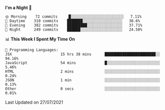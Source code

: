 <!--START_SECTION:waka-->
**I'm a Night 🦉** 

```text
🌞 Morning    72 commits     █░░░░░░░░░░░░░░░░░░░░░░░░   7.11% 
🌆 Daytime    310 commits    ███████░░░░░░░░░░░░░░░░░░   30.6% 
🌃 Evening    382 commits    █████████░░░░░░░░░░░░░░░░   37.71% 
🌙 Night      249 commits    ██████░░░░░░░░░░░░░░░░░░░   24.58%

```


📊 **This Week I Spent My Time On** 

```text
💬 Programming Languages: 
JSX                      15 hrs 38 mins      ███████████████████████░░   94.16% 
JavaScript               54 mins             █░░░░░░░░░░░░░░░░░░░░░░░░   5.46% 
HTML                     2 mins              ░░░░░░░░░░░░░░░░░░░░░░░░░   0.24% 
JSON                     1 min               ░░░░░░░░░░░░░░░░░░░░░░░░░   0.13% 
Other                    0 secs              ░░░░░░░░░░░░░░░░░░░░░░░░░   0.01%

```


 Last Updated on 27/07/2021
<!--END_SECTION:waka-->

